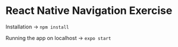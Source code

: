 # React Native Navigation Exercise

Installation -> `npm install`

Running the app on localhost -> `expo start`
